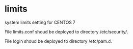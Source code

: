 # limits
system limits setting for CENTOS 7

File limits.conf  shoud be deployed to directory /etc/security/.

File login shoud be deployed to directory /etc/pam.d.
